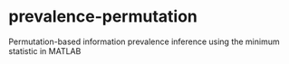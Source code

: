# prevalence-permutation
Permutation-based information prevalence inference using the minimum statistic in MATLAB
